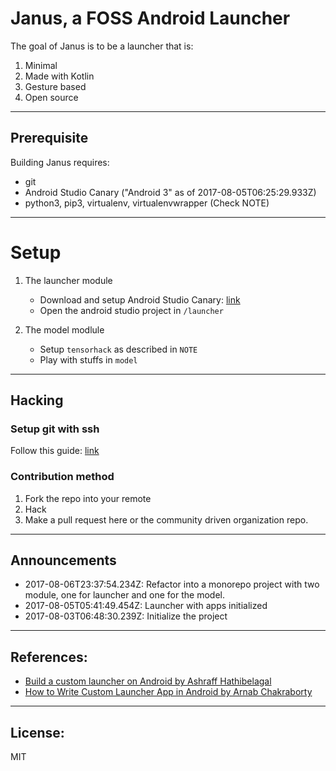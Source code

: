 # Janus, a FOSS Android Launcher

The goal of Janus is to be a launcher that is:
1. Minimal
2. Made with Kotlin
3. Gesture based
4. Open source

---

## Prerequisite

Building Janus requires:

- git
- Android Studio Canary ("Android 3" as of 2017-08-05T06:25:29.933Z)
- python3, pip3, virtualenv, virtualenvwrapper (Check NOTE)

---

# Setup

1. The launcher module

	- Download and setup Android Studio Canary:  [link](https://developer.android.com/studio/preview/index.html)
 	- Open the android studio project in `/launcher`

2. The model modlule

	- Setup `tensorhack` as described in `NOTE`
	- Play with stuffs in `model`

---

## Hacking

### Setup git with ssh

Follow this guide: [link](https://help.github.com/articles/connecting-to-github-with-ssh/)

### Contribution method

1. Fork the repo into your remote
2. Hack
3. Make a pull request here or the community driven organization repo.

---

## Announcements

+ 2017-08-06T23:37:54.234Z: Refactor into a monorepo project with two module, one for launcher and one for the model.
+ 2017-08-05T05:41:49.454Z: Launcher with apps initialized
+ 2017-08-03T06:48:30.239Z: Initialize the project

---

## References:

+ [Build a custom launcher on Android by Ashraff Hathibelagal](https://code.tutsplus.com/tutorials/build-a-custom-launcher-on-android--cms-21358)
+ [How to Write Custom Launcher App in Android by Arnab Chakraborty](http://arnab.ch/blog/2013/08/how-to-write-custom-launcher-app-in-android/)

---

## License:

MIT
